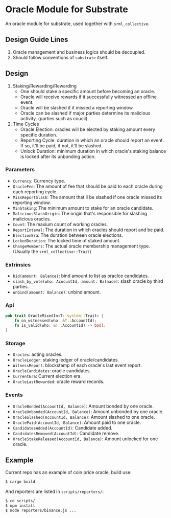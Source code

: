 # Oracle Module for Substrate

An oracle module for substrate, used together with `srml_collective`.

## Design Guide Lines

1. Oracle management and business logics should be decoupled.
2. Should follow conventions of `substrate` itself.

## Design

1. Staking/Rewarding/Rewarding
    * One should stake a specific amount before becoming an oracle.
    * Oracle will receive rewards if it successfully witnessed an offline event.
    * Oracle will be slashed if it missed a reporting window.
    * Oracle can be slashed if major parties determine its malicious activity. (parties such as coucil)
2. Time Cycles
    * Oracle Election: oracles will be elected by staking amount every specific duration.
    * Reporting Cycle: duration in which an oracle should report an event. If so, it'll be paid, if not, it'll be slashed.
    * Unlock Duration: minimum duration in which oracle's staking balance is locked after its unbonding action.

### Parameters

* `Currency`: Currency type.
* `OracleFee`: The amount of fee that should be paid to each oracle during each reporting cycle.
* `MissReportSlash`: The amount that'll be slashed if one oracle missed its reporting window.
* `MinStaking`: The minimum amount to stake for an oracle candidate.
* `MaliciousSlashOrigin`: The origin that's responsible for slashing malicious oracles.
* `Count`: The maxium count of working oracles.
* `ReportInteval`: The duration in which oracles should report and be paid.
* `ElectionEra`: The duration between oracle elections.
* `LockedDuration`: The locked time of staked amount.
* `ChangeMembers`: The actual oracle membership management type. (Usually the `srml_collective::Trait`)


### Extrinsics

* `bid(amount: Balance)`: bind amount to list as oraclce candidates.
* `slash_by_vote(who: AcocuntId, amount: Balnace)`: slash oracle by third parties.
* `unbind(amount: Balance)`: unbind amount.

### Api

```rust
pub trait OracleMixedIn<T: system::Trait> {
    fn on_witnessed(who: &T::AccountId);
    fn is_valid(who: &T::AccountId) -> bool;
}
```

### Storage

* `Oracles`: acting oracles.
* `OracleLedger`: staking ledger of oracle/candidates.
* `WitnessReport`: blockstamp of each oracle's last event report.
* `OracleCandidates`: oracle candidates.
* `CurrentEra`: Current election era.
* `OracleLastRewarded`: oracle reward records.

### Events


* `OracleBonded(AccountId, Balance)`: Amount bonded by one oracle.
* `OracleUnbonded(AccountId, Balance)`: Amount unbonded by one oracle.
* `OracleSlashed(AccountId, Balance)`: Amount slashed to one oracle.
* `OraclePaid(AccountId, Balance)`: Amount paid to one oracle.
* `CandidatesAdded(AccountId)`: Candidate added.
* `CandidatesRemoved(AccountId)`: Candidate remove.
* `OracleStakeReleased(AccountId, Balance)`: Amount unlocked for one oracle.

## Example

Current repo has an example of coin price oracle, build use:

```bash
$ cargo build
```

And reporters are listed in `scripts/reporters/`:

```bash
$ cd scripts/
$ npm install
$ node reporters/binance.js ...
```
